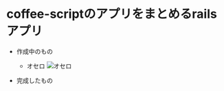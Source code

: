 # coffee-scriptのアプリをまとめるrailsアプリ

- 作成中のもの
    - オセロ
    ![オセロ](http://bmimg.nicovideo.jp/image/ch2601592/88638/0505005d3de6b817424736250bbe4f58fafe77c1.png)
    
- 完成したもの
